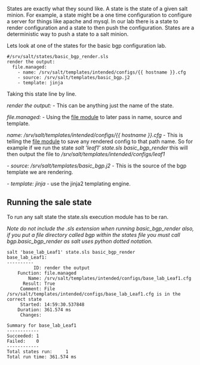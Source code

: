 States are exactly what they sound like.  A state is the state of a given salt minion.  For example, a state might be a one time configuration to configure a server for things like apache and mysql.  In our lab there is a state to render configuration and a state to then push the configuration.  States are a deterministic way to push a state to a salt minion.

Lets look at one of the states for the basic bgp configuration lab.

```
#/srv/salt/states/basic_bgp_render.sls
render the output:
  file.managed:
    - name: /srv/salt/templates/intended/configs/{{ hostname }}.cfg
    - source: /srv/salt/templates/basic_bgp.j2
    - template: jinja
```

Taking this state line by line. 

*render the output:* - This can be anything just the name of the state.

*file.managed:* - Using the [file module](https://docs.saltstack.com/en/latest/ref/modules/all/salt.modules.file.html) to later pass in name, source and template.

*name: /srv/salt/templates/intended/configs/{{ hostname }}.cfg* - This is telling the [file module](https://docs.saltstack.com/en/latest/ref/modules/all/salt.modules.file.html) to save any rendered config to that path name.  So for example if we run the state *salt 'leaf1' state.sls basic_bgp_render* this will then output the file to */srv/salt/templates/intended/configs/leaf1*

*- source: /srv/salt/templates/basic_bgp.j2* - This is the source of the bgp template we are rendering.

*- template: jinja* - use the jinja2 templating engine.

## Running the sale state

To run any salt state the state.sls execution module has to be ran.

*Note do not include the .sls extension when running basic_bgp_render also, if you put a file directory called bgp within the states file you must call bgp.basic_bgp_render as salt uses python dotted notation.*

```
salt 'base_lab_Leaf1' state.sls basic_bgp_render
base_lab_Leaf1:
----------
          ID: render the output
    Function: file.managed
        Name: /srv/salt/templates/intended/configs/base_lab_Leaf1.cfg
      Result: True
     Comment: File /srv/salt/templates/intended/configs/base_lab_Leaf1.cfg is in the correct state
     Started: 14:59:30.537848
    Duration: 361.574 ms
     Changes:   

Summary for base_lab_Leaf1
------------
Succeeded: 1
Failed:    0
------------
Total states run:     1
Total run time: 361.574 ms
```



